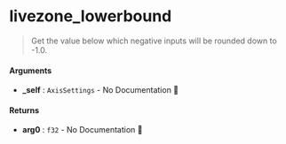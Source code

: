 # livezone\_lowerbound

>  Get the value below which negative inputs will be rounded down to -1.0.

#### Arguments

- **\_self** : `AxisSettings` \- No Documentation 🚧

#### Returns

- **arg0** : `f32` \- No Documentation 🚧